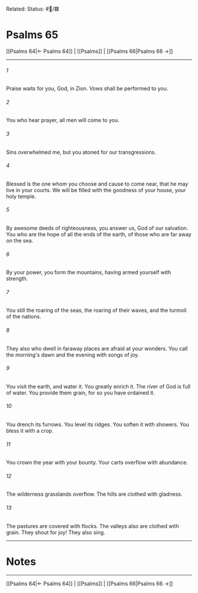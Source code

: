 Related:
Status: #📖/🟥
# Psalms 65

[[Psalms 64|← Psalms 64]] | [[Psalms]] | [[Psalms 66|Psalms 66 →]]
***



###### 1 
Praise waits for you, God, in Zion. Vows shall be performed to you. 

###### 2 
You who hear prayer, all men will come to you. 

###### 3 
Sins overwhelmed me, but you atoned for our transgressions. 

###### 4 
Blessed is the one whom you choose and cause to come near, that he may live in your courts. We will be filled with the goodness of your house, your holy temple. 

###### 5 
By awesome deeds of righteousness, you answer us, God of our salvation. You who are the hope of all the ends of the earth, of those who are far away on the sea. 

###### 6 
By your power, you form the mountains, having armed yourself with strength. 

###### 7 
You still the roaring of the seas, the roaring of their waves, and the turmoil of the nations. 

###### 8 
They also who dwell in faraway places are afraid at your wonders. You call the morning's dawn and the evening with songs of joy. 

###### 9 
You visit the earth, and water it. You greatly enrich it. The river of God is full of water. You provide them grain, for so you have ordained it. 

###### 10 
You drench its furrows. You level its ridges. You soften it with showers. You bless it with a crop. 

###### 11 
You crown the year with your bounty. Your carts overflow with abundance. 

###### 12 
The wilderness grasslands overflow. The hills are clothed with gladness. 

###### 13 
The pastures are covered with flocks. The valleys also are clothed with grain. They shout for joy! They also sing.

---
# Notes


***
[[Psalms 64|← Psalms 64]] | [[Psalms]] | [[Psalms 66|Psalms 66 →]]
